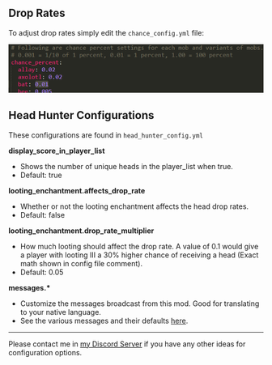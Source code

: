 
## Drop Rates

To adjust drop rates simply edit the `chance_config.yml` file:

![image](images/AdjustDropRates.png)

## Head Hunter Configurations

These configurations are found in `head_hunter_config.yml`

**display_score_in_player_list**
- Shows the number of unique heads in the player_list when true.
- Default: true

**looting_enchantment.affects_drop_rate**
- Whether or not the looting enchantment affects the head drop rates.
- Default: false

**looting_enchantment.drop_rate_multiplier**
- How much looting should affect the drop rate. A value of 0.1 would give a player
with looting III a 30% higher chance of receiving a head (Exact math shown in config file comment).
- Default: 0.05

__messages.*__
- Customize the messages broadcast from this mod. Good for translating to your native language.
- See the various messages and their defaults [here](src/main/resources/head_hunter_config.yml).

----------------------------------------------------------
Please contact me in [my Discord Server](https://discord.gg/UTjtJPTjGG) if you have any other ideas for configuration options.